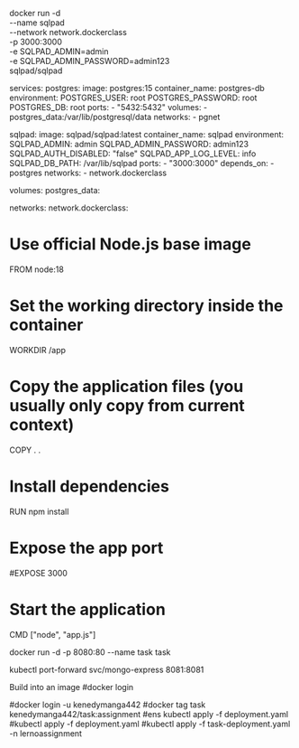 docker run -d \
  --name sqlpad \
  --network network.dockerclass \
  -p 3000:3000 \
  -e SQLPAD_ADMIN=admin \
  -e SQLPAD_ADMIN_PASSWORD=admin123 \
  sqlpad/sqlpad



  services:
  postgres:
    image: postgres:15
    container_name: postgres-db
    environment:
      POSTGRES_USER: root
      POSTGRES_PASSWORD: root
      POSTGRES_DB: root
    ports:
      - "5432:5432"
    volumes:
      - postgres_data:/var/lib/postgresql/data
    networks:
      - pgnet

  sqlpad:
    image: sqlpad/sqlpad:latest
    container_name: sqlpad
    environment:
      SQLPAD_ADMIN: admin
      SQLPAD_ADMIN_PASSWORD: admin123
      SQLPAD_AUTH_DISABLED: "false"
      SQLPAD_APP_LOG_LEVEL: info
      SQLPAD_DB_PATH: /var/lib/sqlpad
    ports:
      - "3000:3000"
    depends_on:
      - postgres
    networks:
      - network.dockerclass

volumes:
  postgres_data:

networks:
  network.dockerclass:



# Use official Node.js base image
FROM node:18

# Set the working directory inside the container
WORKDIR /app

# Copy the application files (you usually only copy from current context)
COPY . .

# Install dependencies
RUN npm install

# Expose the app port
#EXPOSE 3000

# Start the application
CMD ["node", "app.js"]


docker run -d -p 8080:80 --name task task

kubectl port-forward svc/mongo-express 8081:8081

Build into an image
#docker login

#docker login -u kenedymanga442
#docker tag task kenedymanga442/task:assignment
#ens kubectl apply -f deployment.yaml
#kubectl apply -f deployment.yaml
#kubectl apply -f task-deployment.yaml -n lernoassignment
